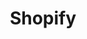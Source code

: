 ---
title: "Shopify"
seoTitle: "Shopify integration"
seoDescription: "Here’s how Shopify works with your applications to streamline your workflow."
summary: "Start selling today with a purpose-built and fast growing e-commerce platform that’s quick to launch and easy to use."
lead: "Stock2Shop can integrate Shopify with many ERP / Accounting and logistic applications, here is how we can help you automate your business"
image: "/uploads/logo-platform-shopify.png"
imageAlt: shopify logo
type: "channel"
channel: "shopify"
tags: ["channel"]
aliases:
    - /integrations/shopify/
---